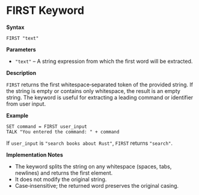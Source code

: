 # FIRST Keyword

**Syntax**

```
FIRST "text"
```

**Parameters**

- `"text"` – A string expression from which the first word will be extracted.

**Description**

`FIRST` returns the first whitespace‑separated token of the provided string. If the string is empty or contains only whitespace, the result is an empty string. The keyword is useful for extracting a leading command or identifier from user input.

**Example**

```basic
SET command = FIRST user_input
TALK "You entered the command: " + command
```

If `user_input` is `"search books about Rust"`, `FIRST` returns `"search"`.

**Implementation Notes**

- The keyword splits the string on any whitespace (spaces, tabs, newlines) and returns the first element.
- It does not modify the original string.
- Case‑insensitive; the returned word preserves the original casing.
